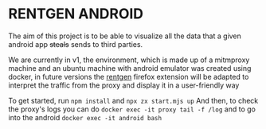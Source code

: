 # RENTGEN ANDROID
The aim of this project is to be able to visualize all the data that a given android app ~~steals~~ sends to third parties.

We are currently in v1, the environment, which is made up of a mitmproxy machine and an ubuntu machine with android emulator was created using docker, in future versions the [rentgen](https://github.com/internet-czas-dzialac/rentgen) firefox extension will be adapted to interpret the traffic from the proxy and display it in a user-friendly way

To get started, run `npm install` and `npx zx start.mjs up`
And then, to check the proxy's logs you can do `docker exec -it proxy tail -f /log` and to go into the android `docker exec -it android bash`